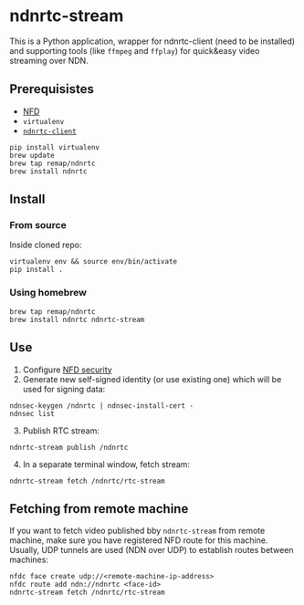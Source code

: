 # ndnrtc-stream
This is a Python application, wrapper for ndnrtc-client (need to be installed) and supporting tools (like `ffmpeg` and `ffplay`) for quick&amp;easy video streaming over NDN.

## Prerequisistes

* [NFD](https://github.com/named-data/NFD)
* `virtualenv`
* [`ndnrtc-client`](https://github.com/remap/homebrew-ndnrtc)

```
pip install virtualenv
brew update
brew tap remap/ndnrtc
brew install ndnrtc
```

## Install

### From source

Inside cloned repo:

```
virtualenv env && source env/bin/activate
pip install .
```

### Using homebrew

```
brew tap remap/ndnrtc
brew install ndnrtc ndnrtc-stream
```

## Use

1. Configure [NFD security](http://named-data.net/doc/NFD/current/FAQ.html#how-to-configure-nfd-security)
2. Generate new self-signed identity (or use existing one) which will be used for signing data:

```
ndnsec-keygen /ndnrtc | ndnsec-install-cert -
ndnsec list
```

3. Publish RTC stream:

```
ndnrtc-stream publish /ndnrtc
```

4. In a separate terminal window, fetch stream:

```
ndnrtc-stream fetch /ndnrtc/rtc-stream
```

## Fetching from remote machine

If you want to fetch video published bby `ndnrtc-stream` from remote machine, make sure you have registered NFD route for this machine. Usually, UDP tunnels are used (NDN over UDP) to establish routes between machines:

```
nfdc face create udp://<remote-machine-ip-address>
nfdc route add ndn://ndnrtc <face-id>
ndnrtc-stream fetch /ndnrtc/rtc-stream
```
